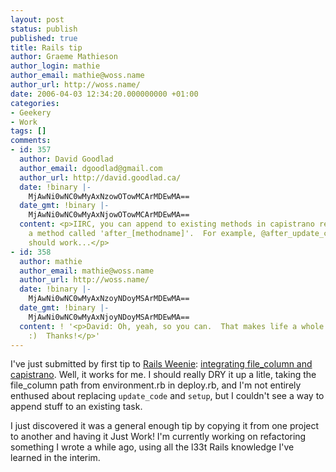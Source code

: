 ```yaml
---
layout: post
status: publish
published: true
title: Rails tip
author: Graeme Mathieson
author_login: mathie
author_email: mathie@woss.name
author_url: http://woss.name/
date: 2006-04-03 12:34:20.000000000 +01:00
categories:
- Geekery
- Work
tags: []
comments:
- id: 357
  author: David Goodlad
  author_email: dgoodlad@gmail.com
  author_url: http://david.goodlad.ca/
  date: !binary |-
    MjAwNi0wNC0wMyAxNzowOTowMCArMDEwMA==
  date_gmt: !binary |-
    MjAwNi0wNC0wMyAxNjowOTowMCArMDEwMA==
  content: <p>IIRC, you can append to existing methods in capistrano recipes by defining
    a method called 'after_[methodname]'.  For example, @after_update_code@ and @after_setup@
    should work...</p>
- id: 358
  author: mathie
  author_email: mathie@woss.name
  author_url: http://woss.name/
  date: !binary |-
    MjAwNi0wNC0wMyAxNzoyNDoyMSArMDEwMA==
  date_gmt: !binary |-
    MjAwNi0wNC0wMyAxNjoyNDoyMSArMDEwMA==
  content: ! '<p>David: Oh, yeah, so you can.  That makes life a whole lot easier.
    :)  Thanks!</p>'
---
```

I've just submitted by first tip to [Rails Weenie](http://rails.techno-weenie.net/): [integrating file_column and capistrano](http://rails.techno-weenie.net/tip/2006/4/3/integrating_file_column_and_capistrano).  Well, it works for me.  I should really DRY it up a litle, taking the file_column path from environment.rb in deploy.rb, and I'm not entirely enthused about replacing `update_code` and `setup`, but I couldn't see a way to append stuff to an existing task.

I just discovered it was a general enough tip by copying it from one project to another and having it Just Work!  I'm currently working on refactoring something I wrote a while ago, using all the l33t Rails knowledge I've learned in the interim.
